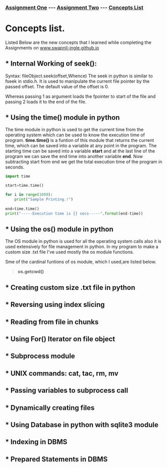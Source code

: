 ### [Assignment One](https://swapnil-ingle.github.io)  ---     [Assignment Two](https://swapnil-ingle.github.io/Ass2) --- [Concepts List](https://swapnil-ingle.github.io/Concepts)

# Concepts list.

Listed Below are the new concepts that I learned while completing the Assignments on www.swapnil-ingle.github.io

## * Internal Working of seek():
Syntax: fileObject.seek(offset,Whence)
The seek in python is similar to fseek in stdio.h. It is used to manipulate the current file pointer by the passed offset. The default value of the offset is 0.

Whereas passing 1 as argument loads the fpointer to start of the file and passing 2 loads it to the end of the file.

## * Using the time() module in python

The time module in python is used to get the current time from the operating system which can be used to know the execution time of program. **time.time()** is a funtion of this module that returns the current time, which can be saved into a variable at any point in the program. The starting time can be saved into a variable **start** and at the last line of the program we can save the end time into another variable **end**. Now subtracting start from end we get the total execution time of the program in seconds. 

```python
import time

start=time.time()

for i in range(1000):
    print("Sample Printing.!")
    
end=time.time()    
print("-----Execution time is {} secs-----".format(end-time))

```

## * Using the os() module in python

The OS module in python is used for all the operating system calls also it is used extensively for file management in python.
In my program to make a custom size .txt file I've used mostly the os module functions. 

Sme of the cardinal funtions of os module, which I used,are listed below.

> **os.getcwd()**




## * Creating custom size .txt file in python
## * Reversing using index slicing
## * Reading from file in chunks
## * Using For() Iterator on file object
## * Subprocess module
## * UNIX commands: cat, tac, rm, mv
## * Passing variables to subprocess call
## * Dynamically creating files
## * Using Database in python with sqlite3 module
## * Indexing in DBMS
## * Prepared Statements in DBMS
